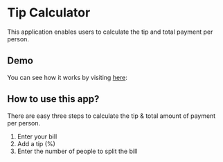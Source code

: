# Tip Calculator
This application enables users to calculate the tip and total payment per person.

## Demo
You can see how it works by visiting [here](https://meg-1126.github.io/tip-calcuration):

## How to use this app?
There are easy three steps to calculate the tip & total amount of payment per person.
1. Enter your bill
2. Add a tip (%)
3. Enter the number of people to split the bill

